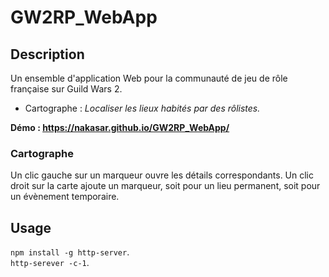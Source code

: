 ﻿GW2RP_WebApp
============

Description
-----------
Un ensemble d'application Web pour la communauté de jeu de rôle française sur Guild Wars 2.
* Cartographe : *Localiser les lieux habités par des rôlistes.*

**Démo : https://nakasar.github.io/GW2RP_WebApp/**

### Cartographe
Un clic gauche sur un marqueur ouvre les détails correspondants.
Un clic droit sur la carte ajoute un marqueur, soit pour un lieu permanent, soit pour un évènement temporaire.

Usage
-----
`npm install -g http-server`.  
`http-serever -c-1`.  
